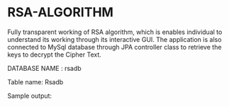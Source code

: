 # RSA-ALGORITHM
Fully transparent working of RSA algorithm, which is enables individual to understand its working through its interactive GUI.
The application is also connected to MySql database through JPA controller class to retrieve the keys to decrypt the Cipher Text. 

DATABASE NAME : rsadb

Table name: Rsadb

Sample output: